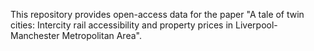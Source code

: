 This repository provides open-access data for the paper "A tale of twin cities: Intercity rail accessibility and property prices in Liverpool-Manchester Metropolitan Area". 
